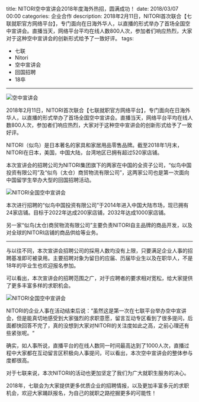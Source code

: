 title: NITORI空中宣讲会2018年度海外热招，圆满成功！
date: 2018/03/07 00:00
categories: 企业合作
description: 2018年2月11日，NITORI首次联合【七联就职官方网络平台】，专门面向在日海外华人，以直播的形式举办了首场全国空中宣讲会。直播当天，网络平台平均在线人数800人次，参加者们响应热烈，大家对于这种空中宣讲会的创新形式给予了一致好评。
tags:
- 七联
- Nitori
- 空中宣讲会
- 回国招聘
- 18卒

---

![空中宣讲会](http://wx1.sinaimg.cn/mw690/a9a40e85gy1fp3metfsgyj20sg0lcwlk.jpg)

2018年2月11日，NITORI首次联合【七联就职官方网络平台】，专门面向在日海外华人，以直播的形式举办了首场全国空中宣讲会。直播当天，网络平台平均在线人数800人次，参加者们响应热烈，大家对于这种空中宣讲会的创新形式给予了一致好评。

NITORI（似鸟）是日本著名的家具和家居用品零售品牌。截至2018年1月末，NITORI在日本，美国，中国大陆，台湾地区已拥有超过520家店铺。

本次宣讲会的招聘公司为NITORI集团旗下的两家在中国的全资子公司，“似鸟中国投资有限公司”及“似鸟（太仓）商贸物流有限公司”，这两家公司也是第一次面向中国留学生举办大型的回国招聘活动。

![NITORI全国空中宣讲会](http://wx2.sinaimg.cn/mw690/a9a40e85gy1fp3meuzsezj20xc0iikjl.jpg)

本次进行招聘的“似鸟中国投资有限公司”于2014年进入中国大陆市场，现已拥有24家店铺。目标于2022年达成200家店铺，2032年达成1000家店铺。

另一家“似鸟(太仓)商贸物流有限公司”主要负责NITORI自主品牌的商品开发，以及对全球的NITORI店铺的商品供给等业务。

---

与以往不同，本次宣讲会招聘公司的採用人数均没有上限，只要满足企业人事的招聘基准即可被录用。主要招聘对象为留日的应届、历届毕业生以及在职华人，不是18年的毕业生也欢迎报名参加。

可以看出，本次宣讲会的招聘范围之广，对于应聘者的要求相对宽松，给大家提供了更多丰富多样的求职机会。

![NITORI全国空中宣讲会](http://wx4.sinaimg.cn/mw690/a9a40e85gy1fp3mewi4j6j219t0vykjm.jpg)

NITORI的企业人事在活动结束后说：“虽然这是第一次在七联平台举办空中宣讲会，但是能真切地感受到大家强烈的求职意愿，留言互动专区看到了很多提问，后面都快回答不完了，真的没想到大家对NITORI的关注度如此之高，之前心理还有些紧张呢。“

确实，如人事所说，直播平台的在线人数同一时间最高达到了1000人次，直播过程中大家都在互动留言区积极向人事提问，可以看出，本次空中宣讲会的整体参与度都很高。

对于七联来说，本次NITORI的活动也更加坚定了我们为广大就职生服务的决心。

2018年，七联会为大家提供更多优质企业的招聘情报，以及更加丰富多元的求职机会，欢迎大家踊跃报名，为自己的就职之路挖掘更多的可能性！